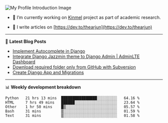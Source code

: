 ![My Profile Introduction Image](https://i.ibb.co/tLFZ15Q/gh.png)

- 🔭 I’m currently working on [Kinmel](https://github.com/thearjun/kinmel) project as part of academic research.

- 📝 I write articles on [https://dev.to/thearjun](https://dev.to/thearjun)

-------

📕 **Latest Blog Posts**
<!-- BLOG-POST-LIST:START -->
- [Implement Autocomplete in Django](https://dev.to/thearjun/implement-autocomplete-in-django-3h20)
- [Integrate Django Jazzmin theme to Django Admin | AdminLTE Dashboard](https://dev.to/thearjun/integrate-django-jazzmin-theme-to-django-admin-adminlte-dashboard-5aao)
- [Download required folder only from GitHub with Subversion](https://dev.to/thearjun/download-required-folder-only-from-github-with-subversion-2gpc)
- [Create Django App and Migrations](https://dev.to/thearjun/create-django-app-and-migrations-1km8)
<!-- BLOG-POST-LIST:END -->

-------

📊 **Weekly development breakdown**
<!--START_SECTION:waka-->
```text
Python   21 hrs 13 mins  ████████████████░░░░░░░░░   64.16 % 
HTML     7 hrs 49 mins   ██████░░░░░░░░░░░░░░░░░░░   23.64 % 
Other    1 hr 50 mins    █▒░░░░░░░░░░░░░░░░░░░░░░░   05.57 % 
Bash     31 mins         ▒░░░░░░░░░░░░░░░░░░░░░░░░   01.59 % 
Text     31 mins         ▒░░░░░░░░░░░░░░░░░░░░░░░░   01.58 % 
```
<!--END_SECTION:waka-->
<img src='https://profile-counter.glitch.me/thearjun/count.svg' width='0px'>
